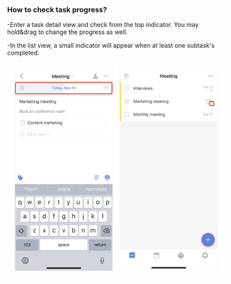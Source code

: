 ### How to check task progress?


-Enter a task detail view and check from the top indicator. You may hold&drag to change the progress as well.

-In the list view, a small indicator will appear when at least one subtask's completed.


![iostaskprogress](../../images/ticktick-ios-app/task/taskprogress.jpg)

